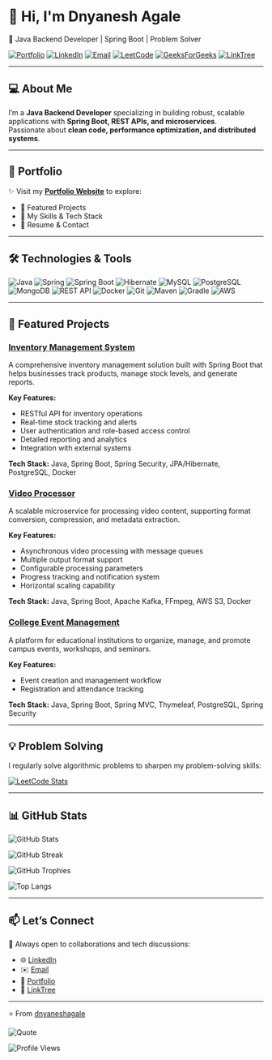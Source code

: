# 👋 Hi, I'm Dnyanesh Agale  
🚀 Java Backend Developer | Spring Boot | Problem Solver

[![Portfolio](https://img.shields.io/badge/Portfolio-00A98F?style=for-the-badge&logo=About.me&logoColor=white)](https://dnyaneshagale.github.io/dnyanesh-portfolio)
[![LinkedIn](https://img.shields.io/badge/LinkedIn-0077B5?style=for-the-badge&logo=linkedin&logoColor=white)](https://www.linkedin.com/in/dnyanesh-agale/)
[![Email](https://img.shields.io/badge/Email-D14836?style=for-the-badge&logo=gmail&logoColor=white)](mailto:dnyanesh.portfolio@gmail.com)
[![LeetCode](https://img.shields.io/badge/LeetCode-FFA116?style=for-the-badge&logo=leetcode&logoColor=black)](https://leetcode.com/u/DnyaneshAgale/)
[![GeeksForGeeks](https://img.shields.io/badge/GeeksforGeeks-298D46?style=for-the-badge&logo=geeksforgeeks&logoColor=white)](https://www.geeksforgeeks.org/user/dnyaneshagale/)
[![LinkTree](https://img.shields.io/badge/LinkTree-39E09B?style=for-the-badge&logo=linktree&logoColor=white)](https://linktr.ee/Dnyanesh.agale)

---
## 💻 About Me  

I’m a **Java Backend Developer** specializing in building robust, scalable applications with **Spring Boot, REST APIs, and microservices**.  
Passionate about **clean code, performance optimization, and distributed systems**.  

---

## 🚀 Portfolio  

✨ Visit my **[Portfolio Website](https://dnyaneshagale.github.io/dnyanesh-portfolio)** to explore:  
- 🔹 Featured Projects  
- 🔹 My Skills & Tech Stack  
- 🔹 Resume & Contact  

---

## 🛠️ Technologies & Tools  

![Java](https://img.shields.io/badge/Java-ED8B00?style=for-the-badge&logo=java&logoColor=white)
![Spring](https://img.shields.io/badge/Spring-6DB33F?style=for-the-badge&logo=spring&logoColor=white)
![Spring Boot](https://img.shields.io/badge/Spring_Boot-6DB33F?style=for-the-badge&logo=spring-boot&logoColor=white)
![Hibernate](https://img.shields.io/badge/Hibernate-59666C?style=for-the-badge&logo=hibernate&logoColor=white)
![MySQL](https://img.shields.io/badge/MySQL-005C84?style=for-the-badge&logo=mysql&logoColor=white)
![PostgreSQL](https://img.shields.io/badge/PostgreSQL-316192?style=for-the-badge&logo=postgresql&logoColor=white)
![MongoDB](https://img.shields.io/badge/MongoDB-4EA94B?style=for-the-badge&logo=mongodb&logoColor=white)
![REST API](https://img.shields.io/badge/REST_API-02569B?style=for-the-badge&logo=rest&logoColor=white)
![Docker](https://img.shields.io/badge/Docker-2496ED?style=for-the-badge&logo=docker&logoColor=white)
![Git](https://img.shields.io/badge/Git-F05032?style=for-the-badge&logo=git&logoColor=white)
![Maven](https://img.shields.io/badge/Maven-C71A36?style=for-the-badge&logo=apache-maven&logoColor=white)
![Gradle](https://img.shields.io/badge/Gradle-02303A?style=for-the-badge&logo=gradle&logoColor=white)
![AWS](https://img.shields.io/badge/AWS-232F3E?style=for-the-badge&logo=amazon-aws&logoColor=white)

---

## 📂 Featured Projects  

### [Inventory Management System](https://github.com/dnyaneshagale/inventory-management-system)

A comprehensive inventory management solution built with Spring Boot that helps businesses track products, manage stock levels, and generate reports.

**Key Features:**
- RESTful API for inventory operations
- Real-time stock tracking and alerts
- User authentication and role-based access control
- Detailed reporting and analytics
- Integration with external systems

**Tech Stack:** Java, Spring Boot, Spring Security, JPA/Hibernate, PostgreSQL, Docker

### [Video Processor](https://github.com/dnyaneshagale/videoprocessor)

A scalable microservice for processing video content, supporting format conversion, compression, and metadata extraction.

**Key Features:**
- Asynchronous video processing with message queues
- Multiple output format support
- Configurable processing parameters
- Progress tracking and notification system
- Horizontal scaling capability

**Tech Stack:** Java, Spring Boot, Apache Kafka, FFmpeg, AWS S3, Docker

### [College Event Management](https://github.com/dnyaneshagale/collegeeventmgmt)

A platform for educational institutions to organize, manage, and promote campus events, workshops, and seminars.

**Key Features:**
- Event creation and management workflow
- Registration and attendance tracking

**Tech Stack:** Java, Spring Boot, Spring MVC, Thymeleaf, PostgreSQL, Spring Security

---

## 💡 Problem Solving  

I regularly solve algorithmic problems to sharpen my problem-solving skills:

[![LeetCode Stats](https://leetcard.jacoblin.cool/DnyaneshAgale?theme=dark&font=Noto%20Sans&ext=heatmap)](https://leetcode.com/u/DnyaneshAgale/)

---

## 📊 GitHub Stats  

![GitHub Stats](https://github-readme-stats-tau-nine-32.vercel.app/api?username=dnyaneshagale&show_icons=true&theme=radical)  

![GitHub Streak](https://github-readme-streak-stats.herokuapp.com/?user=dnyaneshagale&theme=radical)

![GitHub Trophies](https://github-profile-trophy.vercel.app/?username=dnyaneshagale&theme=radical&no-frame=true&row=1&column=1)

![Top Langs](https://github-readme-stats-tau-nine-32.vercel.app/api/top-langs/?username=dnyaneshagale&layout=compact&theme=radical)

---

## 📫 Let’s Connect  

💬 Always open to collaborations and tech discussions:  
- 🌐 [LinkedIn](https://www.linkedin.com/in/dnyanesh-agale/)  
- ✉️ [Email](mailto:dnyanesh.portfolio@gmail.com)  
- 🚀 [Portfolio](https://dnyaneshagale.github.io/dnyanesh-portfolio)  
- 🌳 [LinkTree](https://linktr.ee/Dnyanesh.agale)  

---

⭐️ From [dnyaneshagale](https://github.com/dnyaneshagale)


![Quote](https://quotes-github-readme.vercel.app/api?type=horizontal&theme=radical)

![Profile Views](https://komarev.com/ghpvc/?username=dnyaneshagale&color=brightgreen&style=for-the-badge)
